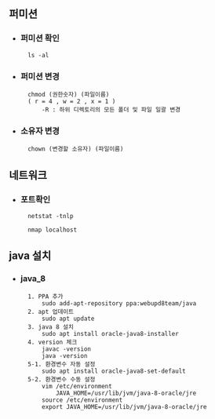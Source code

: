 ## 퍼미션
- ### 퍼미션 확인
        ls -al
- ### 퍼미션 변경
        chmod (권한숫자) (파일이름)
        ( r = 4 , w = 2 , x = 1 )
            -R : 하위 디렉토리의 모든 폴더 및 파일 일괄 변경
- ### 소유자 변경
        chown (변경할 소유자) (파일이름)

## 네트워크
- ### 포트확인
        netstat -tnlp

        nmap localhost

## java 설치
- ### java_8
        1. PPA 추가
            sudo add-apt-repository ppa:webupd8team/java
        2. apt 업데이트
            sudo apt update
        3. java 8 설치
            sudo apt install oracle-java8-installer
        4. version 체크
            javac -version
            java -version
        5-1. 환경변수 자동 설정
            sudo apt install oracle-java8-set-default
        5-2. 환경변수 수동 설정
            vim /etc/environment
                JAVA_HOME=/usr/lib/jvm/java-8-oracle/jre
            source /etc/environment
            export JAVA_HOME=/usr/lib/jvm/java-8-oracle/jre
